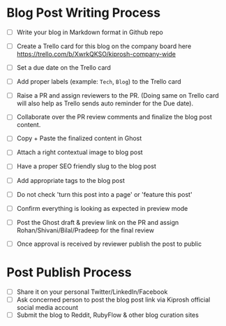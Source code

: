 # Blog Post Writing Process

- [ ] Write your blog in Markdown format in Github repo
- [ ] Create a Trello card for this blog on the company board here https://trello.com/b/XwrkQKSO/kiprosh-company-wide
- [ ] Set a due date on the Trello card
- [ ] Add proper labels (example: `Tech`, `Blog`) to the Trello card
- [ ] Raise a PR and assign reviewers to the PR. (Doing same on Trello card will also help as Trello sends auto reminder for the Due date).
- [ ] Collaborate over the PR review comments and finalize the blog post content.
- [ ] Copy + Paste the finalized content in Ghost
- [ ] Attach a right contextual image to blog post
- [ ] Have a proper SEO friendly slug to the blog post
- [ ] Add appropriate tags to the blog post
- [ ] Do not check 'turn this post into a page' or 'feature this post'
- [ ] Confirm everything is looking as expected in preview mode
- [ ] Post the Ghost draft & preview link on the PR and assign Rohan/Shivani/Bilal/Pradeep for the final review
- [ ] Once approval is received by reviewer publish the post to public


# Post Publish Process
- [ ] Share it on your personal Twitter/LinkedIn/Facebook
- [ ] Ask concerned person to post the blog post link via Kiprosh official social media account
- [ ] Submit the blog to Reddit, RubyFlow & other blog curation sites
